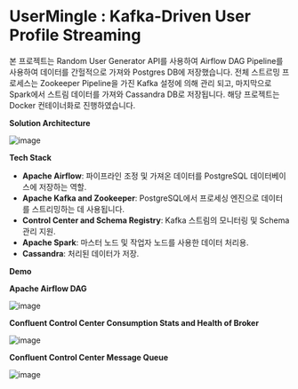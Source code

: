 # **UserMingle : Kafka-Driven User Profile Streaming**

본 프로젝트는 Random User Generator API를 사용하여 Airflow DAG Pipeline를 사용하여 데이터를 간헐적으로 가져와 Postgres DB에 저장했습니다.
전체 스트르밍 프로세스는 Zookeeper Pipeline을 가진 Kafka 설정에 의해 관리 되고, 마지막으로 Spark에서 스트림 데이터를 가져와 Cassandra DB로 저장됩니다.
해당 프로젝트는 Docker 컨테이너화로 진행하였습니다.

**Solution Architecture**

![image](https://i.ibb.co/Vmp2BCF/Group-28.png)

**Tech Stack**

- **Apache Airflow**: 파이프라인 조정 및 가져온 데이터를 PostgreSQL 데이터베이스에 저장하는 역할.
- **Apache Kafka and Zookeeper**: PostgreSQL에서 프로세싱 엔진으로 데이터를 스트리밍하는 데 사용됩니다.
- **Control Center and Schema Registry**: Kafka 스트림의 모니터링 및 Schema 관리 지원.
- **Apache Spark**: 마스터 노드 및 작업자 노드를 사용한 데이터 처리용.
- **Cassandra**: 처리된 데이터가 저장.


**Demo**

**Apache Airflow DAG**

![image](https://i.ibb.co/fSXY39L/279275293-3f34b376-804b-4534-a2c6-0225049350c0.png)

**Confluent Control Center Consumption Stats and Health of Broker**

![image](https://i.ibb.co/0FvPFd8/279275590-0bc1fda0-8fd6-43cb-96e3-648f84fba894.png)

**Confluent Control Center Message Queue**

![image](https://i.ibb.co/92cpY2p/279275403-ed4c9f80-0248-4502-b5c2-ddbd43ea7d81.png)
